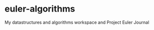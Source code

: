 euler-algorithms
================

My datastructures and algorithms workspace and Project Euler Journal